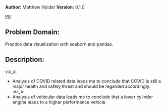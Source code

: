 **Author:** Matthew Holder
**Version:** 0.1.0

[PR]()

## Problem Domain:

Practice data visualization with seaborn and pandas.

## Description:

viz_a:
- Analysis of COVID related data leads me to conclude that COVID is still a major health and safety threat and should be regarded accordingly.
viz_b:
- Analysis of vehicular data leads me to conclude that a lower cylinder engine leads to a higher performance vehicle.